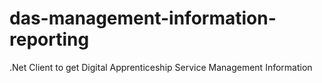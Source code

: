 # das-management-information-reporting
.Net Client to get Digital Apprenticeship Service Management Information
